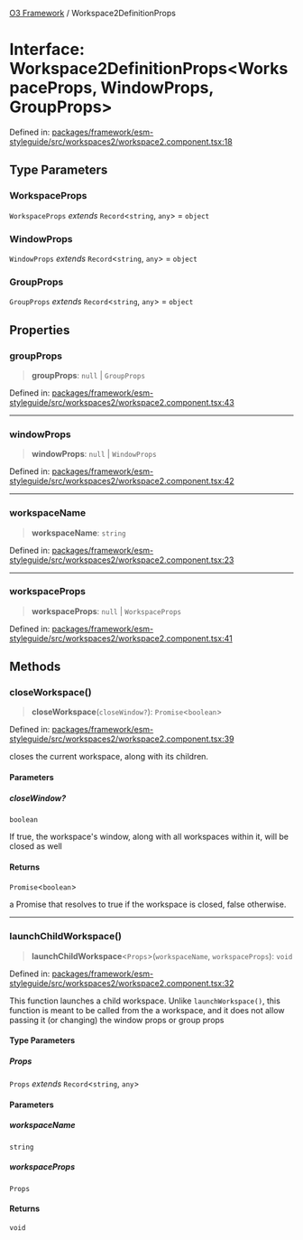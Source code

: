 [O3 Framework](../API.md) / Workspace2DefinitionProps

# Interface: Workspace2DefinitionProps\<WorkspaceProps, WindowProps, GroupProps\>

Defined in: [packages/framework/esm-styleguide/src/workspaces2/workspace2.component.tsx:18](https://github.com/openmrs/openmrs-esm-core/blob/main/packages/framework/esm-styleguide/src/workspaces2/workspace2.component.tsx#L18)

## Type Parameters

### WorkspaceProps

`WorkspaceProps` *extends* `Record`\<`string`, `any`\> = `object`

### WindowProps

`WindowProps` *extends* `Record`\<`string`, `any`\> = `object`

### GroupProps

`GroupProps` *extends* `Record`\<`string`, `any`\> = `object`

## Properties

### groupProps

> **groupProps**: `null` \| `GroupProps`

Defined in: [packages/framework/esm-styleguide/src/workspaces2/workspace2.component.tsx:43](https://github.com/openmrs/openmrs-esm-core/blob/main/packages/framework/esm-styleguide/src/workspaces2/workspace2.component.tsx#L43)

***

### windowProps

> **windowProps**: `null` \| `WindowProps`

Defined in: [packages/framework/esm-styleguide/src/workspaces2/workspace2.component.tsx:42](https://github.com/openmrs/openmrs-esm-core/blob/main/packages/framework/esm-styleguide/src/workspaces2/workspace2.component.tsx#L42)

***

### workspaceName

> **workspaceName**: `string`

Defined in: [packages/framework/esm-styleguide/src/workspaces2/workspace2.component.tsx:23](https://github.com/openmrs/openmrs-esm-core/blob/main/packages/framework/esm-styleguide/src/workspaces2/workspace2.component.tsx#L23)

***

### workspaceProps

> **workspaceProps**: `null` \| `WorkspaceProps`

Defined in: [packages/framework/esm-styleguide/src/workspaces2/workspace2.component.tsx:41](https://github.com/openmrs/openmrs-esm-core/blob/main/packages/framework/esm-styleguide/src/workspaces2/workspace2.component.tsx#L41)

## Methods

### closeWorkspace()

> **closeWorkspace**(`closeWindow?`): `Promise`\<`boolean`\>

Defined in: [packages/framework/esm-styleguide/src/workspaces2/workspace2.component.tsx:39](https://github.com/openmrs/openmrs-esm-core/blob/main/packages/framework/esm-styleguide/src/workspaces2/workspace2.component.tsx#L39)

closes the current workspace, along with its children.

#### Parameters

##### closeWindow?

`boolean`

If true, the workspace's window, along with all workspaces within it, will be closed as well

#### Returns

`Promise`\<`boolean`\>

a Promise that resolves to true if the workspace is closed, false otherwise.

***

### launchChildWorkspace()

> **launchChildWorkspace**\<`Props`\>(`workspaceName`, `workspaceProps`): `void`

Defined in: [packages/framework/esm-styleguide/src/workspaces2/workspace2.component.tsx:32](https://github.com/openmrs/openmrs-esm-core/blob/main/packages/framework/esm-styleguide/src/workspaces2/workspace2.component.tsx#L32)

This function launches a child workspace. Unlike `launchWorkspace()`, this function is meant
to be called from the a workspace, and it does not allow passing it (or changing)
the window props or group props

#### Type Parameters

##### Props

`Props` *extends* `Record`\<`string`, `any`\>

#### Parameters

##### workspaceName

`string`

##### workspaceProps

`Props`

#### Returns

`void`
